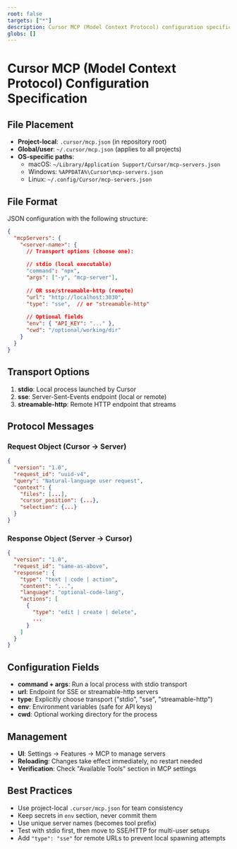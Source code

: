 ```yaml
---
root: false
targets: ["*"]
description: Cursor MCP (Model Context Protocol) configuration specification
globs: []
---
```


# Cursor MCP (Model Context Protocol) Configuration Specification

## File Placement
- **Project-local**: `.cursor/mcp.json` (in repository root)
- **Global/user**: `~/.cursor/mcp.json` (applies to all projects)
- **OS-specific paths**:
  - macOS: `~/Library/Application Support/Cursor/mcp-servers.json`
  - Windows: `%APPDATA%\Cursor\mcp-servers.json`
  - Linux: `~/.config/Cursor/mcp-servers.json`

## File Format
JSON configuration with the following structure:

```json
{
  "mcpServers": {
    "<server-name>": {
      // Transport options (choose one):
      
      // stdio (local executable)
      "command": "npx",
      "args": ["-y", "mcp-server"],
      
      // OR sse/streamable-http (remote)
      "url": "http://localhost:3030",
      "type": "sse",  // or "streamable-http"
      
      // Optional fields
      "env": { "API_KEY": "..." },
      "cwd": "/optional/working/dir"
    }
  }
}
```

## Transport Options
1. **stdio**: Local process launched by Cursor
2. **sse**: Server-Sent-Events endpoint (local or remote)
3. **streamable-http**: Remote HTTP endpoint that streams

## Protocol Messages

### Request Object (Cursor → Server)
```json
{
  "version": "1.0",
  "request_id": "uuid-v4",
  "query": "Natural-language user request",
  "context": {
    "files": [...],
    "cursor_position": {...},
    "selection": {...}
  }
}
```

### Response Object (Server → Cursor)
```json
{
  "version": "1.0",
  "request_id": "same-as-above",
  "response": {
    "type": "text | code | action",
    "content": "...",
    "language": "optional-code-lang",
    "actions": [
      {
        "type": "edit | create | delete",
        ...
      }
    ]
  }
}
```

## Configuration Fields
- **command + args**: Run a local process with stdio transport
- **url**: Endpoint for SSE or streamable-http servers
- **type**: Explicitly choose transport ("stdio", "sse", "streamable-http")
- **env**: Environment variables (safe for API keys)
- **cwd**: Optional working directory for the process

## Management
- **UI**: Settings → Features → MCP to manage servers
- **Reloading**: Changes take effect immediately, no restart needed
- **Verification**: Check "Available Tools" section in MCP settings

## Best Practices
- Use project-local `.cursor/mcp.json` for team consistency
- Keep secrets in `env` section, never commit them
- Use unique server names (becomes tool prefix)
- Test with stdio first, then move to SSE/HTTP for multi-user setups
- Add `"type": "sse"` for remote URLs to prevent local spawning attempts